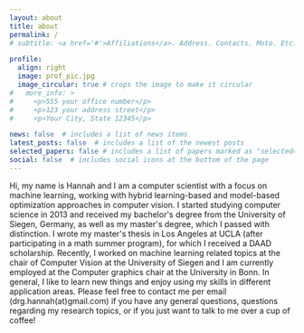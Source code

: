 ```yaml
---
layout: about
title: about
permalink: /
# subtitle: <a href='#'>Affiliations</a>. Address. Contacts. Moto. Etc.

profile:
  align: right
  image: prof_pic.jpg
  image_circular: true # crops the image to make it circular
#   more_info: >
#     <p>555 your office number</p>
#     <p>123 your address street</p>
#     <p>Your City, State 12345</p>

news: false  # includes a list of news items
latest_posts: false  # includes a list of the newest posts
selected_papers: false # includes a list of papers marked as "selected={true}"
social: false  # includes social icons at the bottom of the page
---
```


<!-- Write your biography here. Tell the world about yourself. Link to your favorite [subreddit](http://reddit.com). You can put a picture in, too. The code is already in, just name your picture `prof_pic.jpg` and put it in the `img/` folder.

Put your address / P.O. box / other info right below your picture. You can also disable any of these elements by editing `profile` property of the YAML header of your `_pages/about.md`. Edit `_bibliography/papers.bib` and Jekyll will render your [publications page](/al-folio/publications/) automatically.

Link to your social media connections, too. This theme is set up to use [Font Awesome icons](https://fontawesome.com/) and [Academicons](https://jpswalsh.github.io/academicons/), like the ones below. Add your Facebook, Twitter, LinkedIn, Google Scholar, or just disable all of them. -->

Hi, my name is Hannah and I am a computer scientist with a focus on machine learning, working with hybrid learning-based and model-based optimization approaches in computer vision. I started studying computer science in 2013 and received my bachelor's degree from the University of Siegen, Germany, as well as my master's degree, which I passed with distinction. I wrote my master's thesis in Los Angeles at UCLA (after participating in a math summer program), for which I received a DAAD scholarship. Recently, I worked on machine learning related topics at the chair of Computer Vision at the University of Siegen and I am currently employed at the Computer graphics chair at the University in Bonn. In general, I like to learn new things and enjoy using my skills in different application areas. Please feel free to contact me per email (drg.hannah(at)gmail.com) if you have any general questions, questions regarding my research topics, or if you just want to talk to me over a cup of coffee! 